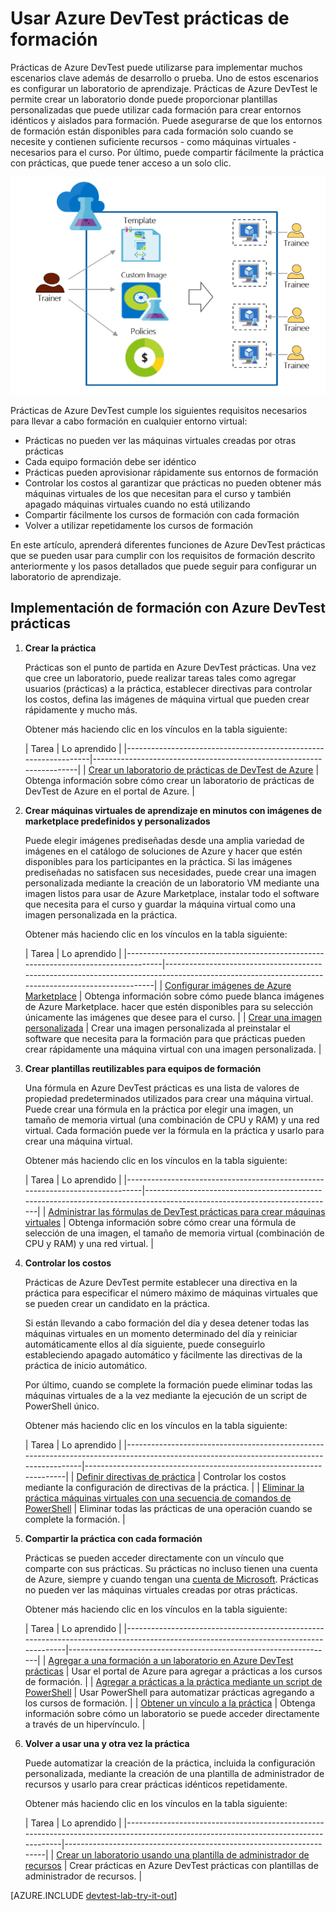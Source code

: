 <properties
    pageTitle="Usar Azure DevTest prácticas de formación | Microsoft Azure"
    description="Obtenga información sobre cómo usar Azure DevTest prácticas para escenarios de aprendizaje."
    services="devtest-lab,virtual-machines"
    documentationCenter="na"
    authors="steved0x"
    manager="douge"
    editor=""/>

<tags
    ms.service="devtest-lab"
    ms.workload="na"
    ms.tgt_pltfrm="na"
    ms.devlang="na"
    ms.topic="article"
    ms.date="09/12/2016"
    ms.author="sdanie"/>

# <a name="use-azure-devtest-labs-for-training"></a>Usar Azure DevTest prácticas de formación

Prácticas de Azure DevTest puede utilizarse para implementar muchos escenarios clave además de desarrollo o prueba. Uno de estos escenarios es configurar un laboratorio de aprendizaje. Prácticas de Azure DevTest le permite crear un laboratorio donde puede proporcionar plantillas personalizadas que puede utilizar cada formación para crear entornos idénticos y aislados para formación. Puede asegurarse de que los entornos de formación están disponibles para cada formación solo cuando se necesite y contienen suficiente recursos - como máquinas virtuales - necesarios para el curso. Por último, puede compartir fácilmente la práctica con prácticas, que puede tener acceso a un solo clic.   

![Usar DevTest prácticas de formación](./media/devtest-lab-training-lab/devtest-lab-training.png)

Prácticas de Azure DevTest cumple los siguientes requisitos necesarios para llevar a cabo formación en cualquier entorno virtual: 


-   Prácticas no pueden ver las máquinas virtuales creadas por otras prácticas
-   Cada equipo formación debe ser idéntico
-   Prácticas pueden aprovisionar rápidamente sus entornos de formación
-   Controlar los costos al garantizar que prácticas no pueden obtener más máquinas virtuales de los que necesitan para el curso y también apagado máquinas virtuales cuando no está utilizando
-   Compartir fácilmente los cursos de formación con cada formación
-   Volver a utilizar repetidamente los cursos de formación


En este artículo, aprenderá diferentes funciones de Azure DevTest prácticas que se pueden usar para cumplir con los requisitos de formación descrito anteriormente y los pasos detallados que puede seguir para configurar un laboratorio de aprendizaje.  


## <a name="implementing-training-with-azure-devtest-labs"></a>Implementación de formación con Azure DevTest prácticas

1. **Crear la práctica** 

    Prácticas son el punto de partida en Azure DevTest prácticas. Una vez que cree un laboratorio, puede realizar tareas tales como agregar usuarios (prácticas) a la práctica, establecer directivas para controlar los costos, defina las imágenes de máquina virtual que pueden crear rápidamente y mucho más.   

    Obtener más haciendo clic en los vínculos en la tabla siguiente:

  	| Tarea                                                            | Lo aprendido                                                    |
|-----------------------------------------------------------------|----------------------------------------------------------------------|
| [Crear un laboratorio de prácticas de DevTest de Azure](devtest-lab-create-lab.md) | Obtenga información sobre cómo crear un laboratorio de prácticas de DevTest de Azure en el portal de Azure. |

2. **Crear máquinas virtuales de aprendizaje en minutos con imágenes de marketplace predefinidos y personalizados** 
    
    Puede elegir imágenes prediseñadas desde una amplia variedad de imágenes en el catálogo de soluciones de Azure y hacer que estén disponibles para los participantes en la práctica. Si las imágenes prediseñadas no satisfacen sus necesidades, puede crear una imagen personalizada mediante la creación de un laboratorio VM mediante una imagen listos para usar de Azure Marketplace, instalar todo el software que necesita para el curso y guardar la máquina virtual como una imagen personalizada en la práctica. 

    Obtener más haciendo clic en los vínculos en la tabla siguiente:

  	| Tarea                                                                              | Lo aprendido                                                                                                                                  |
|-----------------------------------------------------------------------------------|-------------------------------------------------------------------------------------------------------------------------------------------------|
| [Configurar imágenes de Azure Marketplace](devtest-lab-configure-marketplace-images.md) | Obtenga información sobre cómo puede blanca imágenes de Azure Marketplace. hacer que estén disponibles para su selección únicamente las imágenes que desee para el curso.                 |
| [Crear una imagen personalizada](devtest-lab-create-template.md)                           | Crear una imagen personalizada al preinstalar el software que necesita para la formación para que prácticas pueden crear rápidamente una máquina virtual con una imagen personalizada. |

3. **Crear plantillas reutilizables para equipos de formación** 

    Una fórmula en Azure DevTest prácticas es una lista de valores de propiedad predeterminados utilizados para crear una máquina virtual. Puede crear una fórmula en la práctica por elegir una imagen, un tamaño de memoria virtual (una combinación de CPU y RAM) y una red virtual. Cada formación puede ver la fórmula en la práctica y usarlo para crear una máquina virtual. 

    Obtener más haciendo clic en los vínculos en la tabla siguiente:

  	| Tarea                                                                         | Lo aprendido                                                                                                          |
|------------------------------------------------------------------------------|-------------------------------------------------------------------------------------------------------------------------|
| [Administrar las fórmulas de DevTest prácticas para crear máquinas virtuales](devtest-lab-manage-formulas.md) | Obtenga información sobre cómo crear una fórmula de selección de una imagen, el tamaño de memoria virtual (combinación de CPU y RAM) y una red virtual. |

4. **Controlar los costos**

    Prácticas de Azure DevTest permite establecer una directiva en la práctica para especificar el número máximo de máquinas virtuales que se pueden crear un candidato en la práctica. 

    Si están llevando a cabo formación del día y desea detener todas las máquinas virtuales en un momento determinado del día y reiniciar automáticamente ellos al día siguiente, puede conseguirlo estableciendo apagado automático y fácilmente las directivas de la práctica de inicio automático. 

    Por último, cuando se complete la formación puede eliminar todas las máquinas virtuales de a la vez mediante la ejecución de un script de PowerShell único. 

    Obtener más haciendo clic en los vínculos en la tabla siguiente:

  	| Tarea                                                                                                                                    | Lo aprendido                                                      |
|-----------------------------------------------------------------------------------------------------------------------------------------|---------------------------------------------------------------------|
| [Definir directivas de práctica](devtest-lab-set-lab-policy.md)                                                                                    | Controlar los costos mediante la configuración de directivas de la práctica.                       |
| [Eliminar la práctica máquinas virtuales con una secuencia de comandos de PowerShell](devtest-lab-faq.md#how-can-i-automate-the-process-of-deleting-all-the-vms-in-my-lab) | Eliminar todas las prácticas de una operación cuando se complete la formación. |

5. **Compartir la práctica con cada formación**

    Prácticas se pueden acceder directamente con un vínculo que comparte con sus prácticas. Su prácticas no incluso tienen una cuenta de Azure, siempre y cuando tengan una [cuenta de Microsoft](devtest-lab-faq.md#what-is-a-microsoft-account). Prácticas no pueden ver las máquinas virtuales creadas por otras prácticas.  

    Obtener más haciendo clic en los vínculos en la tabla siguiente:

  	| Tarea                                                                                                                                | Lo aprendido                                                   |
|-------------------------------------------------------------------------------------------------------------------------------------|------------------------------------------------------------------|
| [Agregar a una formación a un laboratorio en Azure DevTest prácticas](devtest-lab-add-devtest-user.md)                                                     | Usar el portal de Azure para agregar a prácticas a los cursos de formación.       |
| [Agregar a prácticas a la práctica mediante un script de PowerShell](devtest-lab-add-devtest-user.md#add-an-external-user-to-a-lab-using-powershell) | Usar PowerShell para automatizar prácticas agregando a los cursos de formación. |
| [Obtener un vínculo a la práctica](devtest-lab-faq.md#how-do-i-share-a-direct-link-to-my-lab)                                                  | Obtenga información sobre cómo un laboratorio se puede acceder directamente a través de un hipervínculo.        |

6. **Volver a usar una y otra vez la práctica** 

    Puede automatizar la creación de la práctica, incluida la configuración personalizada, mediante la creación de una plantilla de administrador de recursos y usarlo para crear prácticas idénticos repetidamente. 

    Obtener más haciendo clic en los vínculos en la tabla siguiente:

  	| Tarea                                                                                                                               | Lo aprendido                                                      |
|------------------------------------------------------------------------------------------------------------------------------------|---------------------------------------------------------------------|
| [Crear un laboratorio usando una plantilla de administrador de recursos](devtest-lab-faq.md#how-do-i-create-a-lab-from-an-azure-resource-manager-template) | Crear prácticas en Azure DevTest prácticas con plantillas de administrador de recursos. |

[AZURE.INCLUDE [devtest-lab-try-it-out](../../includes/devtest-lab-try-it-out.md)]  


